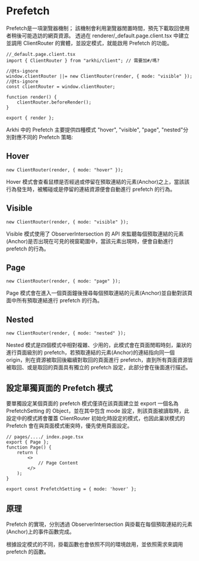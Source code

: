 # Prefetch

Prefetch是一項瀏覽器機制； 該機制會利用瀏覽器閒置時間，預先下載取回使用者稍後可能造訪的網頁資源。 透過在 renderer/_default.page.client.tsx 中建立並調用 ClientRouter 的實體，並設定模式，就能啟用 Prefetch 的功能。


```tsx
//_default.page.client.tsx
import { ClientRouter } from "arkhi/client"; // 需要加#/嗎?

//@ts-ignore
window.clientRouter ||= new ClientRouter(render, { mode: "visible" });
//@ts-ignore
const clientRouter = window.clientRouter;

function render() {
	clientRouter.beforeRender();
}

export { render };

```

Arkhi 中的 Prefetch 主要提供四種模式 "hover", "visible", "page",  "nested"分別對應不同的 Prefetch 策略:

## Hover
```tsx
new ClientRouter(render, { mode: "hover" });
```
Hover 模式會查看鼠標是否經過或停留在預取連結的元素(Anchor)之上，當該該行為發生時，被觸碰或是停留的連結資源便會自動進行 prefetch 的行為。


## Visible
```tsx
new ClientRouter(render, { mode: "visible" });
```
Visible 模式使用了 ObserverIntersection 的 API 來監聽每個預取連結的元素(Anchor)是否出現在可見的視窗範圍中，當該元素出現時，便會自動進行 prefetch 的行為。

## Page
```tsx
new ClientRouter(render, { mode: "page" });
```
Page 模式會在進入一個頁面鐘後搜尋每個預取連結的元素(Anchor)並自動對該頁面中所有預取連結進行 prefetch 的行為。

## Nested
```tsx
new ClientRouter(render, { mode: "nested" });
```
Nested 模式是四個模式中相對複雜、少用的，此模式會在頁面閒暇時刻，巢狀的進行頁面級別的 prefetch，若預取連結的元素(Anchor)的連結指向同一個 origin，則在資源被取回後繼續對取回的頁面進行 prefetch，直到所有頁面資源皆被取回、或是取回的頁面具有獨立的 prefetch 設定，此部分會在後面進行描述。


## 設定單獨頁面的 Prefetch 模式

要單獨設定某個頁面的 prefetch 模式僅須在該頁面建立並 export 一個名為 PrefetchSetting 的 Object，並在其中包含 mode 設定，則該頁面被讀取時，此設定中的模式將會覆蓋 ClientRouter 初始化時設定的模式，也因此巢狀模式的 Prefetch 會在與頁面模式衝突時，優先使用頁面設定。


```tsx
// pages/..../ index.page.tsx
export { Page };
function Page() {
	return (
		<>
			// Page Content
		</>
	);
}

export const PrefetchSetting = { mode: 'hover' };

```



## 原理

Prefetch 的實現，分別透過 ObserverIntersection 與掛載在每個預取連結的元素(Anchor)上的事件函數完成。 

根據設定模式的不同，掛載函數也會依照不同的環境啟用，並依照需求來調用 prefetch 的函數。